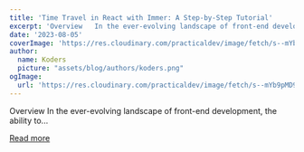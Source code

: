 ```yaml
---
title: 'Time Travel in React with Immer: A Step-by-Step Tutorial'
excerpt: 'Overview   In the ever-evolving landscape of front-end development, the ability to...'
date: '2023-08-05'
coverImage: 'https://res.cloudinary.com/practicaldev/image/fetch/s--mYb9pMD9--/c_imagga_scale,f_auto,fl_progressive,h_420,q_auto,w_1000/https://dev-to-uploads.s3.amazonaws.com/uploads/articles/9lwcf4rat3h4it3k6huv.png'
author:
  name: Koders
  picture: "assets/blog/authors/koders.png"
ogImage:
  url: 'https://res.cloudinary.com/practicaldev/image/fetch/s--mYb9pMD9--/c_imagga_scale,f_auto,fl_progressive,h_420,q_auto,w_1000/https://dev-to-uploads.s3.amazonaws.com/uploads/articles/9lwcf4rat3h4it3k6huv.png'
---
```


Overview   In the ever-evolving landscape of front-end development, the ability to...

[Read more](https://dev.to/brainiacneit/time-travel-in-react-with-immer-a-step-by-step-tutorial-201p)
